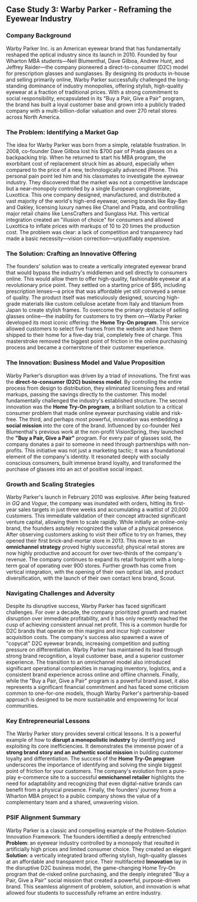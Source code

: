 ## Case Study 3: Warby Parker - Reframing the Eyewear Industry

### Company Background

Warby Parker Inc. is an American eyewear brand that has fundamentally reshaped the optical industry since its launch in 2010. Founded by four Wharton MBA students—Neil Blumenthal, Dave Gilboa, Andrew Hunt, and Jeffrey Raider—the company pioneered a direct-to-consumer (D2C) model for prescription glasses and sunglasses. By designing its products in-house and selling primarily online, Warby Parker successfully challenged the long-standing dominance of industry monopolies, offering stylish, high-quality eyewear at a fraction of traditional prices. With a strong commitment to social responsibility, encapsulated in its "Buy a Pair, Give a Pair" program, the brand has built a loyal customer base and grown into a publicly traded company with a multi-billion-dollar valuation and over 270 retail stores across North America.

### The Problem: Identifying a Market Gap

The idea for Warby Parker was born from a simple, relatable frustration. In 2008, co-founder Dave Gilboa lost his $700 pair of Prada glasses on a backpacking trip. When he returned to start his MBA program, the exorbitant cost of replacement struck him as absurd, especially when compared to the price of a new, technologically advanced iPhone. This personal pain point led him and his classmates to investigate the eyewear industry. They discovered that the market was not a competitive landscape but a near-monopoly controlled by a single European conglomerate, Luxottica. This one company designed, manufactured, and distributed a vast majority of the world's high-end eyewear, owning brands like Ray-Ban and Oakley, licensing luxury names like Chanel and Prada, and controlling major retail chains like LensCrafters and Sunglass Hut. This vertical integration created an "illusion of choice" for consumers and allowed Luxottica to inflate prices with markups of 10 to 20 times the production cost. The problem was clear: a lack of competition and transparency had made a basic necessity—vision correction—unjustifiably expensive.

### The Solution: Crafting an Innovative Offering

The founders' solution was to create a vertically integrated eyewear brand that would bypass the industry's middlemen and sell directly to consumers online. This would allow them to offer high-quality, fashionable eyewear at a revolutionary price point. They settled on a starting price of $95, including prescription lenses—a price that was affordable yet still conveyed a sense of quality. The product itself was meticulously designed, sourcing high-grade materials like custom cellulose acetate from Italy and titanium from Japan to create stylish frames. To overcome the primary obstacle of selling glasses online—the inability for customers to try them on—Warby Parker developed its most iconic offering: the **Home Try-On program**. This service allowed customers to select five frames from the website and have them shipped to their home for a five-day trial, completely free of charge. This masterstroke removed the biggest point of friction in the online purchasing process and became a cornerstone of their customer experience.

### The Innovation: Business Model and Value Proposition

Warby Parker’s disruption was driven by a triad of innovations. The first was the **direct-to-consumer (D2C) business model**. By controlling the entire process from design to distribution, they eliminated licensing fees and retail markups, passing the savings directly to the customer. This model fundamentally challenged the industry's established structure. The second innovation was the **Home Try-On program**, a brilliant solution to a critical consumer problem that made online eyewear purchasing viable and risk-free. The third, and perhaps most powerful, innovation was embedding a **social mission** into the core of the brand. Influenced by co-founder Neil Blumenthal's previous work at the non-profit VisionSpring, they launched the **"Buy a Pair, Give a Pair"** program. For every pair of glasses sold, the company donates a pair to someone in need through partnerships with non-profits. This initiative was not just a marketing tactic; it was a foundational element of the company's identity. It resonated deeply with socially conscious consumers, built immense brand loyalty, and transformed the purchase of glasses into an act of positive social impact.

### Growth and Scaling Strategies

Warby Parker's launch in February 2010 was explosive. After being featured in *GQ* and *Vogue*, the company was inundated with orders, hitting its first-year sales targets in just three weeks and accumulating a waitlist of 20,000 customers. This immediate validation of their concept attracted significant venture capital, allowing them to scale rapidly. While initially an online-only brand, the founders astutely recognized the value of a physical presence. After observing customers asking to visit their office to try on frames, they opened their first brick-and-mortar store in 2013. This move to an **omnichannel strategy** proved highly successful; physical retail stores are now highly productive and account for over two-thirds of the company's revenue. The company continues to expand its retail footprint with a long-term goal of operating over 900 stores. Further growth has come from vertical integration, with the opening of their own optical lab, and product diversification, with the launch of their own contact lens brand, Scout.

### Navigating Challenges and Adversity

Despite its disruptive success, Warby Parker has faced significant challenges. For over a decade, the company prioritized growth and market disruption over immediate profitability, and it has only recently reached the cusp of achieving consistent annual net profit. This is a common hurdle for D2C brands that operate on thin margins and incur high customer acquisition costs. The company's success also spawned a wave of "copycat" D2C eyewear brands, increasing competition and putting pressure on differentiation. Warby Parker has maintained its lead through strong brand recognition, a loyal customer base, and a superior customer experience. The transition to an omnichannel model also introduced significant operational complexities in managing inventory, logistics, and a consistent brand experience across online and offline channels. Finally, while the "Buy a Pair, Give a Pair" program is a powerful brand asset, it also represents a significant financial commitment and has faced some criticism common to one-for-one models, though Warby Parker's partnership-based approach is designed to be more sustainable and empowering for local communities.

### Key Entrepreneurial Lessons

The Warby Parker story provides several critical lessons. It is a powerful example of how to **disrupt a monopolistic industry** by identifying and exploiting its core inefficiencies. It demonstrates the immense power of a **strong brand story and an authentic social mission** in building customer loyalty and differentiation. The success of the **Home Try-On program** underscores the importance of identifying and solving the single biggest point of friction for your customers. The company's evolution from a pure-play e-commerce site to a successful **omnichannel retailer** highlights the need for adaptability and recognizing that even digital-native brands can benefit from a physical presence. Finally, the founders' journey from a Wharton MBA project to a public company shows the value of a complementary team and a shared, unwavering vision.

### PSIF Alignment Summary

Warby Parker is a classic and compelling example of the Problem-Solution Innovation Framework. The founders identified a deeply entrenched **Problem**: an eyewear industry controlled by a monopoly that resulted in artificially high prices and limited consumer choice. They created an elegant **Solution**: a vertically integrated brand offering stylish, high-quality glasses at an affordable and transparent price. Their multifaceted **Innovation** lay in the disruptive D2C business model, the game-changing Home Try-On program that de-risked online purchasing, and the deeply integrated "Buy a Pair, Give a Pair" social mission that created a powerful, purpose-driven brand. This seamless alignment of problem, solution, and innovation is what allowed four students to successfully reframe an entire industry.